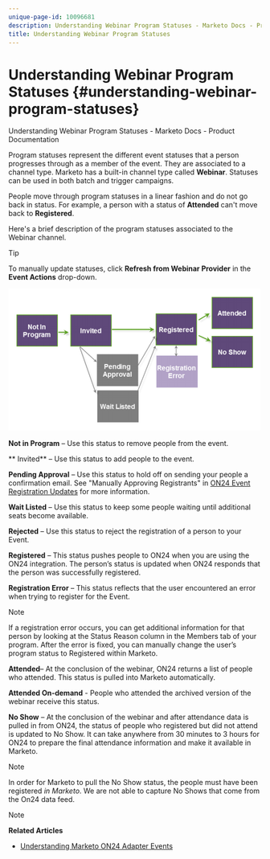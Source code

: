 ```yaml
---
unique-page-id: 10096681
description: Understanding Webinar Program Statuses - Marketo Docs - Product Documentation
title: Understanding Webinar Program Statuses
---
```


# Understanding Webinar Program Statuses {#understanding-webinar-program-statuses}

Understanding Webinar Program Statuses - Marketo Docs - Product Documentation

Program statuses represent the different event statuses that a person progresses through as a member of the event. They are associated to a channel type. Marketo has a built-in channel type called **Webinar**. Statuses can be used in both batch and trigger campaigns.

People move through program statuses in a linear fashion and do not go back in status. For example, a person with a status of **Attended** can't move back to **Registered**.

Here's a brief description of the program statuses associated to the Webinar channel.

>[!TIP]
>
>To manually update statuses, click  **Refresh from Webinar Provider** in the **Event Actions** drop-down.

![](assets/image2015-12-17-13-3a52-3a39.png)

**Not in Program** – Use this status to remove people from the event.

** Invited** – Use this status to add people to the event.

**Pending Approval** – Use this status to hold off on sending your people a confirmation email. See "Manually Approving Registrants" in [ON24 Event Registration Updates](on24-event-registration-updates.md) for more information.

**Wait Listed** – Use this status to keep some people waiting until additional seats become available.

**Rejected** – Use this status to reject the registration of a person to your Event.

**Registered** – This status pushes people to ON24 when you are using the ON24 integration. The person’s status is updated when ON24 responds that the person was successfully registered.

**Registration Error** – This status reflects that the user encountered an error when trying to register for the Event.

>[!NOTE]
>
>If a registration error occurs, you can get additional information for that person by looking at the Status Reason column in the Members tab of your program. After the error is fixed, you can manually change the user’s program status to Registered within Marketo.

**Attended**– At the conclusion of the webinar, ON24 returns a list of people who attended. This status is pulled into Marketo automatically.

**Attended On-demand** - People who attended the archived version of the webinar receive this status.

**No Show** – At the conclusion of the webinar and after attendance data is pulled in from ON24, the status of people who registered but did not attend is updated to No Show. It can take anywhere from 30 minutes to 3 hours for ON24 to prepare the final attendance information and make it available in Marketo.

>[!NOTE]
>
>In order for Marketo to pull the No Show status, the people must have been registered *in Marketo*. We are not able to capture No Shows that come from the On24 data feed.

>[!NOTE]
>
>**Related Articles**
>
>* [Understanding Marketo ON24 Adapter Events](understanding-marketo-on24-adapter-events.md)
>

